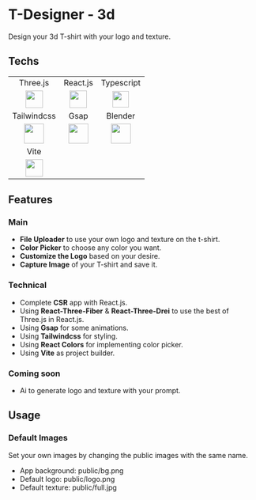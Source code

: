 # T-Designer - 3d

Design your 3d T-shirt with your logo and texture.

## Techs

<table>
  <tr align="center">
    <td>Three.js</td>
    <td>React.js</td>
    <td>Typescript</td>
  </tr>
  <tr align="center">
    <td><img src="https://i.postimg.cc/GhbBDr6z/threejs.png" width="35px" /></td>
    <td><img  src="https://i.postimg.cc/7LR71cSh/react.png" width="35px"/></td>
    <td><img src="https://i.postimg.cc/wjnzcgSY/ts.png" width="33px" /></td>
  </tr>
  <tr align="center">
    <td>Tailwindcss</td>
    <td>Gsap</td>
    <td>Blender</td>
  </tr>
  <tr align="center">
    <td><img src="https://i.postimg.cc/3NTknHN8/tailwind.png" width="40px" /></td>
    <td><img  src="https://i.postimg.cc/7L2wxs9z/gsap.png" width="40px"/></td>
    <td><img  src="https://i.postimg.cc/RVSScTCr/blender.png" width="40px"/></td>
  </tr>
  <tr align="center">
    <td>Vite</td>
    <td></td>
    <td></td>
  </tr>
  <tr align="center">
    <td><img src="https://i.postimg.cc/W1zX0WDB/vite.png" width="35px" /></td>
    <td></td>
    <td></td>
  </tr>
</table>

## Features

### Main

- **File Uploader** to use your own logo and texture on the t-shirt.
- **Color Picker** to choose any color you want.
- **Customize the Logo** based on your desire.
- **Capture Image** of your T-shirt and save it.

### Technical

- Complete **CSR** app with React.js.
- Using **React-Three-Fiber** & **React-Three-Drei** to use the best of Three.js in React.js.
- Using **Gsap** for some animations.
- Using **Tailwindcss** for styling.
- Using **React Colors** for implementing color picker.
- Using **Vite** as project builder.

### Coming soon

- Ai to generate logo and texture with your prompt.

## Usage

### Default Images

Set your own images by changing the public images with the same name.

- App background: public/bg.png
- Default logo: public/logo.png
- Default texture: public/full.jpg

